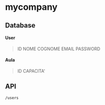 # mycompany

## Database

#### User
> ID
> NOME
> COGNOME
> EMAIL
> PASSWORD

#### Aula

> ID
> CAPACITA'
> 

## API
    /users



<!--stackedit_data:
eyJoaXN0b3J5IjpbMTEzNTcwNzgyNywtMTYyOTg1MDU2Nyw4MD
Y4NTMxNzRdfQ==
-->
